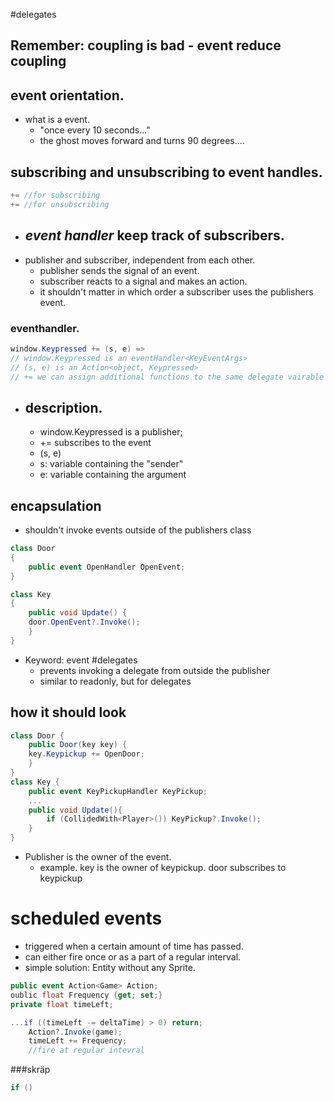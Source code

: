 #delegates
## Remember: coupling is bad - event reduce coupling

## event orientation.

- what is a event.
  - "once every 10 seconds..."
  - the ghost moves forward and turns 90 degrees....

## subscribing and unsubscribing to event handles.
```C# 
+= //for subscribing
+= //for unsubscribing
```

- ## *event handler* keep track of subscribers.
- publisher and subscriber, independent from each other.
  - publisher sends the signal of an event.
  - subscriber reacts to a signal and makes an action.
  - it shouldn't matter in which order a subscriber uses the publishers event.

### eventhandler.
```c#
window.Keypressed += (s, e) =>
// window.Keypressed is an eventHandler<KeyEventArgs>
// (s, e) is an Action<object, Keypressed>
// += we can assign additional functions to the same delegate vairable (adds them together as a list).
```

- ## description.
	- window.Keypressed is a publisher;
	- += subscribes to the event
	- (s, e)
	- s: variable containing the "sender"
	- e: variable containing the argument
## encapsulation
- shouldn't invoke events outside of the publishers class
```C#
class Door
{
	public event OpenHandler OpenEvent;
}

class Key
{
	public void Update() {
	door.OpenEvent?.Invoke();
	}
}
```
- Keyword: event
#delegates
  - prevents invoking a delegate from outside the publisher
  - similar to readonly, but for delegates
## how it should look
```C#
class Door {
	public Door(key key) {
	key.Keypickup += OpenDoor;
	}
}
class Key {
	public event KeyPickupHandler KeyPickup;
	...
	public void Update(){
		if (CollidedWith<Player>()) KeyPickup?.Invoke();
	}
}
```
- Publisher is the owner of the event.
  - example. key is the owner of keypickup. door subscribes to keypickup
# scheduled events
- triggered when a certain amount of time has passed.
- can either fire once or as a part of a regular interval.
- simple solution: Entity without any Sprite.
```C#
public event Action<Game> Action;
oublic float Frequency {get; set;}
private float timeLeft;

...if ((timeLeft -= deltaTime) > 0) return;
	Action?.Invoke(game);
	timeLeft += Frequency;
	//fire at regular intevral
```


###skräp
```c#
if ()
```